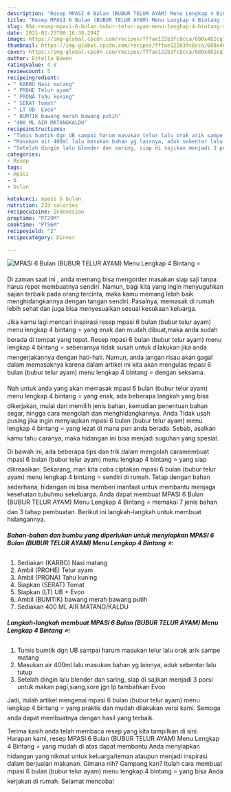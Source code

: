 ```yaml
---
description: "Resep MPASI 6 Bulan (BUBUR TELUR AYAM) Menu Lengkap 4 Bintang ⭐ Sederhana Untuk Jualan"
title: "Resep MPASI 6 Bulan (BUBUR TELUR AYAM) Menu Lengkap 4 Bintang ⭐ Sederhana Untuk Jualan"
slug: 964-resep-mpasi-6-bulan-bubur-telur-ayam-menu-lengkap-4-bintang-sederhana-untuk-jualan
date: 2021-02-25T00:16:38.294Z
image: https://img-global.cpcdn.com/recipes/fffae122b3fc8cca/680x482cq70/mpasi-6-bulan-bubur-telur-ayam-menu-lengkap-4-bintang-⭐-foto-resep-utama.jpg
thumbnail: https://img-global.cpcdn.com/recipes/fffae122b3fc8cca/680x482cq70/mpasi-6-bulan-bubur-telur-ayam-menu-lengkap-4-bintang-⭐-foto-resep-utama.jpg
cover: https://img-global.cpcdn.com/recipes/fffae122b3fc8cca/680x482cq70/mpasi-6-bulan-bubur-telur-ayam-menu-lengkap-4-bintang-⭐-foto-resep-utama.jpg
author: Estella Bowen
ratingvalue: 4.8
reviewcount: 5
recipeingredient:
- " KARBO Nasi matang"
- " PROHE Telur ayam"
- " PRONA Tahu kuning"
- " SERAT Tomat"
- " LT UB  Evoo"
- " BUMTIK bawang merah bawang putih"
- "400 ML AIR MATANGKALDU"
recipeinstructions:
- "Tumis bumtik dgn UB sampai harum masukan telur lalu orak arik sampe matang"
- "Masukan air 400ml lalu masukan bahan yg lainnya, aduk sebentar lalu tutup"
- "Setelah dingin lalu blender dan saring, siap di sajikan menjadi 3 porsi untuk makan pagi,siang,sore jgn lp tambahkan Evoo"
categories:
- Resep
tags:
- mpasi
- 6
- bulan

katakunci: mpasi 6 bulan 
nutrition: 233 calories
recipecuisine: Indonesian
preptime: "PT29M"
cooktime: "PT56M"
recipeyield: "2"
recipecategory: Dinner

---
```



![MPASI 6 Bulan (BUBUR TELUR AYAM) Menu Lengkap 4 Bintang ⭐](https://img-global.cpcdn.com/recipes/fffae122b3fc8cca/680x482cq70/mpasi-6-bulan-bubur-telur-ayam-menu-lengkap-4-bintang-⭐-foto-resep-utama.jpg)

Di zaman  saat ini , anda memang bisa mengorder masakan siap saji tanpa harus repot membuatnya sendiri. Namun, bagi kita yang ingin menyuguhkan sajian terbaik pada orang tercinta, maka kamu memang lebih baik menghidangkannya dengan tangan sendiri. Pasalnya, memasak di rumah lebih sehat dan juga bisa menyesuaikan sesuai kesukaan keluarga.

Jika kamu lagi mencari inspirasi resep mpasi 6 bulan (bubur telur ayam) menu lengkap 4 bintang ⭐ yang enak dan mudah dibuat,maka anda sudah berada di tempat yang tepat. Resep mpasi 6 bulan (bubur telur ayam) menu lengkap 4 bintang ⭐  sebenarnya tidak susah untuk dilakukan jika anda mengerjakannya dengan hati-hati. Namun, anda jangan risau akan gagal dalam memasaknya 
karena dalam artikel ini kita akan mengulas mpasi 6 bulan (bubur telur ayam) menu lengkap 4 bintang ⭐ dengan seksama.  



Nah untuk anda yang akan memasak mpasi 6 bulan (bubur telur ayam) menu lengkap 4 bintang ⭐ yang enak, ada beberapa langkah yang bisa dikerjakan, mulai dari memilih jenis bahan, kemudian penentuan bahan segar, hingga cara mengolah dan menghidangkannya. Anda Tidak usah pusing jika ingin menyiapkan mpasi 6 bulan (bubur telur ayam) menu lengkap 4 bintang ⭐ yang lezat di mana pun anda berada. Sebab, asalkan kamu  tahu caranya, maka hidangan ini bisa menjadi suguhan yang spesial.

Di bawah ini, ada beberapa tips dan trik dalam mengolah caramembuat mpasi 6 bulan (bubur telur ayam) menu lengkap 4 bintang ⭐ yang siap dikreasikan. Sekarang, mari kita coba ciptakan mpasi 6 bulan (bubur telur ayam) menu lengkap 4 bintang ⭐ sendiri di rumah. Tetap dengan bahan sederhana, hidangan ini bisa memberi manfaat untuk membantu menjaga kesehatan tubuhmu sekeluarga. Anda dapat membuat MPASI 6 Bulan (BUBUR TELUR AYAM) Menu Lengkap 4 Bintang ⭐ memakai 7 jenis bahan dan 3 tahap pembuatan. Berikut ini langkah-langkah untuk membuat hidangannya.

<!--inarticleads1-->

##### Bahan-bahan dan bumbu yang diperlukan untuk menyiapkan MPASI 6 Bulan (BUBUR TELUR AYAM) Menu Lengkap 4 Bintang ⭐:

1. Sediakan  (KARBO) Nasi matang
1. Ambil  (PROHE) Telur ayam
1. Ambil  (PRONA) Tahu kuning
1. Siapkan  (SERAT) Tomat
1. Siapkan  (LT) UB + Evoo
1. Ambil  (BUMTIK) bawang merah bawang putih
1. Sediakan 400 ML AIR MATANG/KALDU




<!--inarticleads2-->

##### Langkah-langkah membuat MPASI 6 Bulan (BUBUR TELUR AYAM) Menu Lengkap 4 Bintang ⭐:

1. Tumis bumtik dgn UB sampai harum masukan telur lalu orak arik sampe matang
1. Masukan air 400ml lalu masukan bahan yg lainnya, aduk sebentar lalu tutup
1. Setelah dingin lalu blender dan saring, siap di sajikan menjadi 3 porsi untuk makan pagi,siang,sore jgn lp tambahkan Evoo




Jadi, itulah artikel mengenai  mpasi 6 bulan (bubur telur ayam) menu lengkap 4 bintang ⭐  yang praktis dan mudah dilakukan versi kami. Semoga anda dapat membuatnya dengan hasil yang terbaik. 

Terima kasih anda telah membaca resep yang kita tampilkan di sini. Harapan kami, resep  MPASI 6 Bulan (BUBUR TELUR AYAM) Menu Lengkap 4 Bintang ⭐ yang mudah di atas dapat membantu Anda menyiapkan hidangan yang nikmat untuk keluarga/teman ataupun menjadi inspirasi dalam berjualan makanan. Gimana nih? Gampang kan? Itulah cara membuat mpasi 6 bulan (bubur telur ayam) menu lengkap 4 bintang ⭐ yang bisa Anda kerjakan di rumah. Selamat mencoba!

